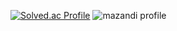 [![Solved.ac Profile](http://mazassumnida.wtf/api/v2/generate_badge?boj=2cu1001)](https://solved.ac/2cu1001/)
![mazandi profile](http://mazandi.herokuapp.com/api?handle={handle}&theme=dark)
